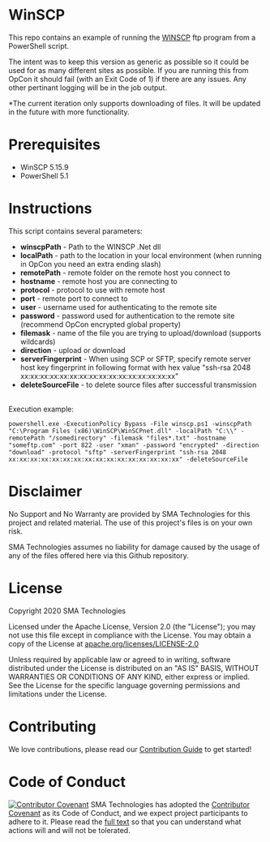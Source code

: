 # WinSCP
This repo contains an example of running the <a href url="https://winscp.net/eng/index.php">WINSCP</a> ftp program from a PowerShell script.

The intent was to keep this version as generic as possible so it could be used for as many different sites as possible.  If you are running this from OpCon it should fail (with an Exit Code of 1) if there are any issues.  Any other pertinant logging will be in the job output.

*The current iteration only supports downloading of files.  It will be updated in the future with more functionality.

# Prerequisites
* WinSCP 5.15.9
* PowerShell 5.1

# Instructions
This script contains several parameters:<br>
* <b>winscpPath</b> - Path to the WINSCP .Net dll <br>
* <b>localPath</b> - path to the location in your local environment (when running in OpCon you need an extra ending slash) <br>
* <b>remotePath</b> - remote folder on the remote host you connect to <br>
* <b>hostname</b> - remote host you are connecting to <br>
* <b>protocol</b> - protocol to use with remote host<br>
* <b>port</b> - remote port to connect to<br>
* <b>user</b> - username used for authenticating to the remote site <br>
* <b>password</b> - password used for authentication to the remote site (recommend OpCon encrypted global property) <br>
* <b>filemask</b> - name of the file you are trying to upload/download (supports wildcards) <br>
* <b>direction</b> - upload or download<br>
* <b>serverFingerprint</b> - When using SCP or SFTP, specify remote server host key fingerprint in following format with hex value "ssh-rsa 2048 xx:xx:xx:xx:xx:xx:xx:xx:xx:xx:xx:xx:xx:xx:xx:xx"<br>
* <b>deleteSourceFile</b> - to delete source files after successful transmission<br>
<br>
Execution example:<br>

```
powershell.exe -ExecutionPolicy Bypass -File winscp.ps1 -winscpPath "C:\Program Files (x86)\WinSCP\WinSCPnet.dll" -localPath "C:\\" -remotePath "/somedirectory" -filemask "files*.txt" -hostname "someftp.com" -port 822 -user "xman" -password "encrypted" -direction "download" -protocol "sftp" -serverFingerprint "ssh-rsa 2048 xx:xx:xx:xx:xx:xx:xx:xx:xx:xx:xx:xx:xx:xx:xx:xx" -deleteSourceFile
```
# Disclaimer
No Support and No Warranty are provided by SMA Technologies for this project and related material. The use of this project's files is on your own risk.

SMA Technologies assumes no liability for damage caused by the usage of any of the files offered here via this Github repository.

# License
Copyright 2020 SMA Technologies

Licensed under the Apache License, Version 2.0 (the "License");
you may not use this file except in compliance with the License.
You may obtain a copy of the License at [apache.org/licenses/LICENSE-2.0](http://www.apache.org/licenses/LICENSE-2.0)

Unless required by applicable law or agreed to in writing, software
distributed under the License is distributed on an "AS IS" BASIS,
WITHOUT WARRANTIES OR CONDITIONS OF ANY KIND, either express or implied.
See the License for the specific language governing permissions and
limitations under the License.

# Contributing
We love contributions, please read our [Contribution Guide](CONTRIBUTING.md) to get started!

# Code of Conduct
[![Contributor Covenant](https://img.shields.io/badge/Contributor%20Covenant-v2.0%20adopted-ff69b4.svg)](code-of-conduct.md)
SMA Technologies has adopted the [Contributor Covenant](CODE_OF_CONDUCT.md) as its Code of Conduct, and we expect project participants to adhere to it. Please read the [full text](CODE_OF_CONDUCT.md) so that you can understand what actions will and will not be tolerated.
